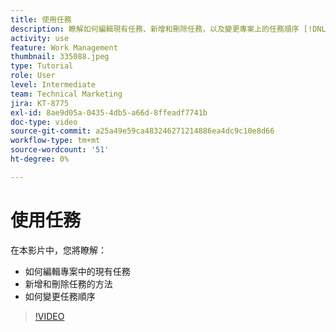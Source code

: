 ```yaml
---
title: 使用任務
description: 瞭解如何編輯現有任務、新增和刪除任務，以及變更專案上的任務順序 [!DNL  Workfront].
activity: use
feature: Work Management
thumbnail: 335088.jpeg
type: Tutorial
role: User
level: Intermediate
team: Technical Marketing
jira: KT-8775
exl-id: 8ae9d05a-0435-4db5-a66d-8ffeadf7741b
doc-type: video
source-git-commit: a25a49e59ca483246271214886ea4dc9c10e8d66
workflow-type: tm+mt
source-wordcount: '51'
ht-degree: 0%

---
```


# 使用任務

在本影片中，您將瞭解：

* 如何編輯專案中的現有任務
* 新增和刪除任務的方法
* 如何變更任務順序

>[!VIDEO](https://video.tv.adobe.com/v/335088/?quality=12&learn=on)
